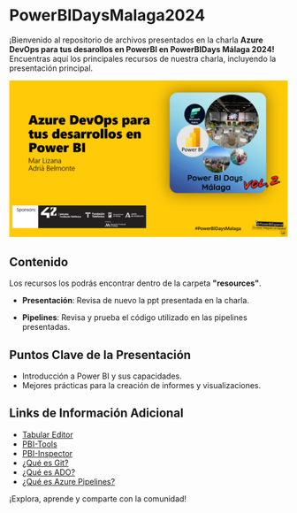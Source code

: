 # PowerBIDaysMalaga2024

¡Bienvenido al repositorio de archivos presentados en la charla **Azure DevOps para tus desarollos en PowerBI en PowerBIDays Málaga 2024!** Encuentras aquí los principales recursos de nuestra charla, incluyendo la presentación principal.

![Intro](.documentation/img/Intro.png)

## Contenido

Los recursos los podrás encontrar dentro de la carpeta **"resources"**.

- **Presentación**: Revisa de nuevo la ppt presentada en la charla.

- **Pipelines**: Revisa y prueba el código utilizado en las pipelines presentadas.


## Puntos Clave de la Presentación

- Introducción a Power BI y sus capacidades.
- Mejores prácticas para la creación de informes y visualizaciones.

## Links de Información Adicional

- [Tabular Editor](https://docs.tabulareditor.com/?tabs=TE3)
- [PBI-Tools](https://pbi.tools/)
- [PBI-Inspector](https://github.com/NatVanG/PBI-Inspector)
- [¿Qué es Git?](https://learn.microsoft.com/es-es/devops/develop/git/what-is-git)
- [¿Qué es ADO?](https://learn.microsoft.com/es-es/azure/devops/user-guide/what-is-azure-devops?view=azure-devops)
- [¿Qué es Azure Pipelines?](https://learn.microsoft.com/es-es/azure/devops/pipelines/get-started/what-is-azure-pipelines?view=azure-devops)


¡Explora, aprende y comparte con la comunidad!
